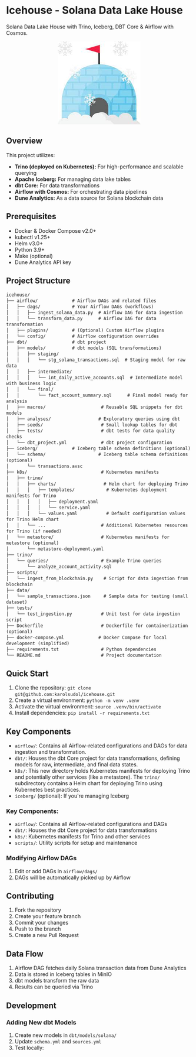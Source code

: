 
# Icehouse - Solana Data Lake House

Solana Data Lake House with Trino, Iceberg, DBT Core & Airflow with Cosmos.

<p align="center">
  <img src="/imgs/icehouse.jpeg" alt="icehouse">
</p>

## Overview
This project utilizes:

* **Trino (deployed on Kubernetes):** For high-performance and scalable querying
* **Apache Iceberg:** For managing data lake tables
* **dbt Core:** For data transformations
* **Airflow with Cosmos:** For orchestrating data pipelines
* **Dune Analytics:** As a data source for Solana blockchain data

## Prerequisites

- Docker & Docker Compose v2.0+
- kubectl v1.25+
- Helm v3.0+
- Python 3.9+
- Make (optional)
- Dune Analytics API key

## Project Structure

```
icehouse/
├── airflow/             # Airflow DAGs and related files
│   ├── dags/            # Your Airflow DAGs (workflows)
│   │   ├── ingest_solana_data.py  # Airflow DAG for data ingestion
│   │   └── transform_data.py      # Airflow DAG for data transformation
│   ├── plugins/         # (Optional) Custom Airflow plugins
│   └── config/          # Airflow configuration overrides
├── dbt/                 # dbt project
│   ├── models/          # dbt models (SQL transformations)
│   │   ├── staging/
│   │   │   └── stg_solana_transactions.sql  # Staging model for raw data
│   │   ├── intermediate/
│   │   │   └── int_daily_active_accounts.sql  # Intermediate model with business logic
│   │   └── final/
│   │       └── fact_account_summary.sql      # Final model ready for analysis
│   ├── macros/                     # Reusable SQL snippets for dbt models
│   ├── analyses/                  # Exploratory queries using dbt
│   ├── seeds/                      # Small lookup tables for dbt
│   ├── tests/                      # dbt tests for data quality checks
│   └── dbt_project.yml             # dbt project configuration
├── iceberg/             # Iceberg table schema definitions (optional)
│   └── schema/                    # Iceberg table schema definitions (optional)
│       └── transactions.avsc
├── k8s/                            # Kubernetes manifests
│   ├── trino/
│   │   ├── charts/                  # Helm chart for deploying Trino
│   │   │   ├── templates/            # Kubernetes deployment manifests for Trino
│   │   │   │   ├── deployment.yaml
│   │   │   │   └── service.yaml
│   │   │   └── values.yaml           # Default configuration values for Trino Helm chart
│   │   └── ...                     # Additional Kubernetes resources for Trino (if needed)
│   └── metastore/                  # Kubernetes manifests for metastore (optional)
│       └── metastore-deployment.yaml
├── trino/
│   └── queries/                    # Example Trino queries
│       └── analyze_account_activity.sql
├── scripts/
│   └── ingest_from_blockchain.py    # Script for data ingestion from blockchain
├── data/
│   └── sample_transactions.json     # Sample data for testing (small dataset)
├── tests/
│   └── test_ingestion.py           # Unit test for data ingestion script
├── Dockerfile                      # Dockerfile for containerization (optional)
├── docker-compose.yml             # Docker Compose for local development (simplified)
├── requirements.txt                # Python dependencies
└── README.md                       # Project documentation
```

## Quick Start

1. Clone the repository: `git clone git@github.com:karolsudol/icehouse.git`
2. Create a virtual environment: `python -m venv .venv`
3. Activate the virtual environment: `source .venv/bin/activate`
4. Install dependencies: `pip install -r requirements.txt`

## Key Components

* `airflow/`: Contains all Airflow-related configurations and DAGs for data ingestion and transformation.
* `dbt/`: Houses the dbt Core project for data transformations, defining models for raw, intermediate, and final data states.
* `k8s/`: This new directory holds Kubernetes manifests for deploying Trino and potentially other services (like a metastore). The `trino/` subdirectory contains a Helm chart for deploying Trino using Kubernetes best practices.
* `iceberg/` (optional): If you're managing Iceberg

### Key Components:
- `airflow/`: Contains all Airflow-related configurations and DAGs
- `dbt/`: Houses the dbt Core project for data transformations
- `k8s/`: Kubernetes manifests for Trino and other services
- `scripts/`: Utility scripts for setup and maintenance

### Modifying Airflow DAGs
1. Edit or add DAGs in `airflow/dags/`
2. DAGs will be automatically picked up by Airflow

## Contributing
1. Fork the repository
2. Create your feature branch
3. Commit your changes
4. Push to the branch
5. Create a new Pull Request

## Data Flow
1. Airflow DAG fetches daily Solana transaction data from Dune Analytics
2. Data is stored in Iceberg tables in MinIO
3. dbt models transform the raw data
4. Results can be queried via Trino

## Development

### Adding New dbt Models
1. Create new models in `dbt/models/solana/`
2. Update `schema.yml` and `sources.yml`
3. Test locally:
